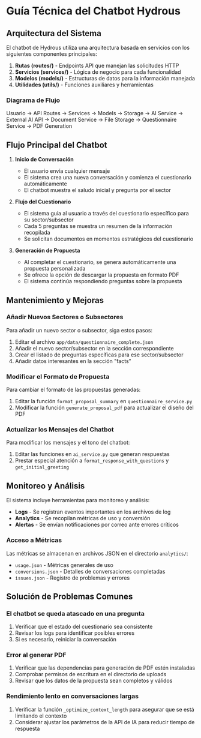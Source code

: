 # Guía Técnica del Chatbot Hydrous

## Arquitectura del Sistema

El chatbot de Hydrous utiliza una arquitectura basada en servicios con los siguientes componentes principales:

1. **Rutas (routes/)** - Endpoints API que manejan las solicitudes HTTP
2. **Servicios (services/)** - Lógica de negocio para cada funcionalidad
3. **Modelos (models/)** - Estructuras de datos para la información manejada
4. **Utilidades (utils/)** - Funciones auxiliares y herramientas

### Diagrama de Flujo
Usuario -> API Routes -> Services -> Models -> Storage
-> AI Service -> External AI API
-> Document Service -> File Storage
-> Questionnaire Service -> PDF Generation

## Flujo Principal del Chatbot

1. **Inicio de Conversación**
   - El usuario envía cualquier mensaje
   - El sistema crea una nueva conversación y comienza el cuestionario automáticamente
   - El chatbot muestra el saludo inicial y pregunta por el sector

2. **Flujo del Cuestionario**
   - El sistema guía al usuario a través del cuestionario específico para su sector/subsector
   - Cada 5 preguntas se muestra un resumen de la información recopilada
   - Se solicitan documentos en momentos estratégicos del cuestionario

3. **Generación de Propuesta**
   - Al completar el cuestionario, se genera automáticamente una propuesta personalizada
   - Se ofrece la opción de descargar la propuesta en formato PDF
   - El sistema continúa respondiendo preguntas sobre la propuesta

## Mantenimiento y Mejoras

### Añadir Nuevos Sectores o Subsectores

Para añadir un nuevo sector o subsector, siga estos pasos:

1. Editar el archivo `app/data/questionnaire_complete.json`
2. Añadir el nuevo sector/subsector en la sección correspondiente
3. Crear el listado de preguntas específicas para ese sector/subsector
4. Añadir datos interesantes en la sección "facts"

### Modificar el Formato de Propuesta

Para cambiar el formato de las propuestas generadas:

1. Editar la función `format_proposal_summary` en `questionnaire_service.py`
2. Modificar la función `generate_proposal_pdf` para actualizar el diseño del PDF

### Actualizar los Mensajes del Chatbot

Para modificar los mensajes y el tono del chatbot:

1. Editar las funciones en `ai_service.py` que generan respuestas
2. Prestar especial atención a `format_response_with_questions` y `get_initial_greeting`

## Monitoreo y Análisis

El sistema incluye herramientas para monitoreo y análisis:

- **Logs** - Se registran eventos importantes en los archivos de log
- **Analytics** - Se recopilan métricas de uso y conversión
- **Alertas** - Se envían notificaciones por correo ante errores críticos

### Acceso a Métricas

Las métricas se almacenan en archivos JSON en el directorio `analytics/`:
- `usage.json` - Métricas generales de uso
- `conversions.json` - Detalles de conversaciones completadas
- `issues.json` - Registro de problemas y errores

## Solución de Problemas Comunes

### El chatbot se queda atascado en una pregunta

1. Verificar que el estado del cuestionario sea consistente
2. Revisar los logs para identificar posibles errores
3. Si es necesario, reiniciar la conversación

### Error al generar PDF

1. Verificar que las dependencias para generación de PDF estén instaladas
2. Comprobar permisos de escritura en el directorio de uploads
3. Revisar que los datos de la propuesta sean completos y válidos

### Rendimiento lento en conversaciones largas

1. Verificar la función `_optimize_context_length` para asegurar que se está limitando el contexto
2. Considerar ajustar los parámetros de la API de IA para reducir tiempo de respuesta
